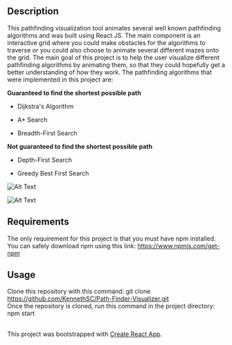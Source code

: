 ## Description

This pathfinding visualization tool animates several well known pathfinding algorithms and was built using React JS. The main component is an interactive grid where you could make obstacles for the algorithms to traverse or you could also choose to animate several different mazes onto the grid. The main goal of this project is to help the user visualize different pathfinding algorithms by animating them, so that they could hopefully get a better understanding of how they work. The pathfinding algorithms that were implemented in this project are:<br/>


**Guaranteed to find the shortest possible path** <br/>


- Dijkstra's Algorithm

- A* Search

- Breadth-First Search<br/>


**Not guaranteed to find the shortest possible path**<br/>


- Depth-First Search

- Greedy Best First Search<br/>

![Alt Text](https://media.giphy.com/media/gM0teRCZVj6DDLCT0J/giphy.gif)<br/>

![Alt Text](https://media.giphy.com/media/kdFYyDsHUiWnNYhwQd/giphy-downsized-large.gif)

## Requirements
The only requirement for this project is that you must have npm installed. You can safely download npm using this link: https://www.npmjs.com/get-npm


## Usage

Clone this repository with this command: git clone https://github.com/KennethSC/Path-Finder-Visualizer.git<br/>
Once the repository is cloned, run this command in the project directory: npm start<br/>
<br/>

This project was bootstrapped with [Create React App](https://github.com/facebook/create-react-app).
